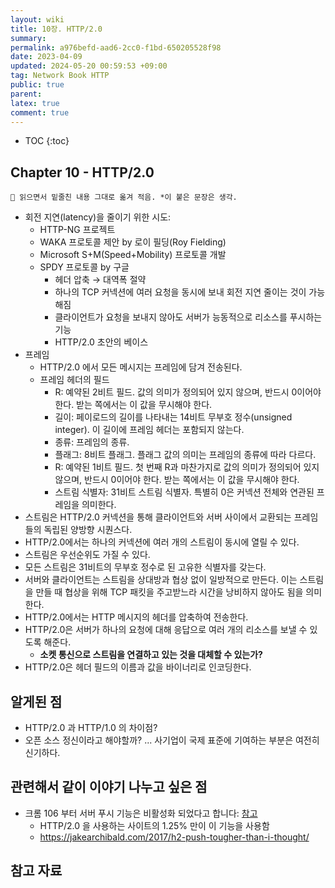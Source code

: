 ```yaml
---
layout: wiki
title: 10장. HTTP/2.0
summary: 
permalink: a976befd-aad6-2cc0-f1bd-650205528f98
date: 2023-04-09
updated: 2024-05-20 00:59:53 +09:00
tag: Network Book HTTP
public: true
parent: 
latex: true
comment: true
---
```


* TOC
{:toc}

## Chapter 10 - HTTP/2.0

```
📌 읽으면서 밑줄친 내용 그대로 옮겨 적음. *이 붙은 문장은 생각.
```

- 회전 지연(latency)을 줄이기 위한 시도:
	- HTTP-NG 프로젝트
	- WAKA 프로토콜 제안 by 로이 필딩(Roy Fielding)
	- Microsoft S+M(Speed+Mobility) 프로토콜 개발
	- SPDY 프로토콜 by 구글
		- 헤더 압축 → 대역폭 절약
		- 하나의 TCP 커넥션에 여러 요청을 동시에 보내 회전 지연 줄이는 것이 가능해짐
		- 클라이언트가 요청을 보내지 않아도 서버가 능동적으로 리소스를 푸시하는 기능
		- HTTP/2.0 초안의 베이스
- 프레임
	- HTTP/2.0 에서 모든 메시지는 프레임에 담겨 전송된다.
	- 프레임 헤더의 필드
		- R: 예약된 2비트 필드. 값의 의미가 정의되어 있지 않으며, 반드시 0이어야 한다. 받는 쪽에서는 이 값을 무시해야 한다.
		- 길이: 페이로드의 길이를 나타내는 14비트 무부호 정수(unsigned integer). 이 길이에 프레임 헤더는 포함되지 않는다.
		- 종류: 프레임의 종류.
		- 플래그: 8비트 플래그. 플래그 값의 의미는 프레임의 종류에 따라 다르다.
		- R: 예약된 1비트 필드. 첫 번째 R과 마찬가지로 값의 의미가 정의되어 있지 않으며, 반드시 0이어야 한다. 받는 쪽에서는 이 값을 무시해야 한다.
		- 스트림 식별자: 31비트 스트림 식별자. 특별히 0은 커넥션 전체와 연관된 프레임을 의미한다.
- 스트림은 HTTP/2.0 커넥션을 통해 클라이언트와 서버 사이에서 교환되는 프레임들의 독립된 양방향 시퀀스다.
- HTTP/2.0에서는 하나의 커넥션에 여러 개의 스트림이 동시에 열릴 수 있다.
- 스트림은 우선순위도 가질 수 있다.
- 모든 스트림은 31비트의 무부호 정수로 된 고유한 식별자를 갖는다.
- 서버와 클라이언트는 스트림을 상대방과 협상 없이 일방적으로 만든다. 이는 스트림을 만들 때 협상을 위해 TCP 패킷을 주고받느라 시간을 낭비하지 않아도 됨을 의미한다.
- HTTP/2.0에서는 HTTP 메시지의 헤더를 압축하여 전송한다.
- HTTP/2.0은 서버가 하나의 요청에 대해 응답으로 여러 개의 리소스를 보낼 수 있도록 해준다.
	- **소켓 통신으로 스트림을 연결하고 있는 것을 대체할 수 있는가?**
- HTTP/2.0은 헤더 필드의 이름과 값을 바이너리로 인코딩한다.

## 알게된 점

- HTTP/2.0 과 HTTP/1.0 의 차이점?
- 오픈 소스 정신이라고 해야할까? ... 사기업이 국제 표준에 기여하는 부분은 여전히 신기하다. 

## 관련해서 같이 이야기 나누고 싶은 점

- 크롬 106 부터 서버 푸시 기능은 비활성화 되었다고 합니다: [참고](https://developer.chrome.com/blog/removing-push/)
	- HTTP/2.0 을 사용하는 사이트의 1.25% 만이 이 기능을 사용함
	- https://jakearchibald.com/2017/h2-push-tougher-than-i-thought/

## 참고 자료

